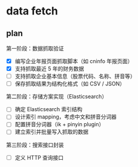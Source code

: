 # data fetch

## plan

第一阶段：数据抓取验证

- [x] 编写企业年报页面抓取脚本（如 cninfo 年报页面）
- [x] 支持抓取最近 5 年的财务数据
- [ ] 支持抓取企业基本信息（股票代码、名称、拼音等）
- [ ] 保存抓取结果为结构化格式（如 CSV / JSON）

第二阶段：存储方案实现（Elasticsearch）

- [ ] 确定 Elasticsearch 索引结构
- [ ] 设计索引 mapping，考虑中文和拼音分词器
- [ ] 配置拼音分词器（ik + pinyin plugin）
- [ ] 建立索引并批量写入抓取的数据

第三阶段：搜索接口封装

- [ ] 定义 HTTP 查询接口


